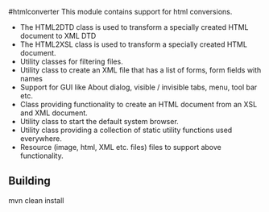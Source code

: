 #htmlconverter
This module contains support for html conversions.

* The HTML2DTD class is used to transform a specially created HTML document to XML DTD
* The HTML2XSL class is used to transform a specially created HTML document.
* Utility classes for filtering files.
* Utility class to create an XML file that has a list of forms, form fields with names
* Support for GUI like About dialog, visible / invisible tabs, menu, tool bar etc.
* Class providing functionality to create an HTML document from an XSL and XML document.
* Utility class to start the default system browser.
* Utility class providing a collection of static utility functions used everywhere.
* Resource (image, html, XML etc. files) files to support above functionality.

 ## Building
  mvn clean install 
